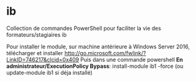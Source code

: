 ﻿# ib
Collection de commandes PowerShell pour faciliter la vie des formateurs/stagiaires ib

Pour installer le module, sur machine antérieure à Windows Server 2016, télécharger et installer http://go.microsoft.com/fwlink/?LinkID=746217&clcid=0x409
Puis dans une commande powershell **En administrateur/ExecutionPolicy Bypass**:
install-module ib1 -force
(ou update-module ib1 si déja installé)
